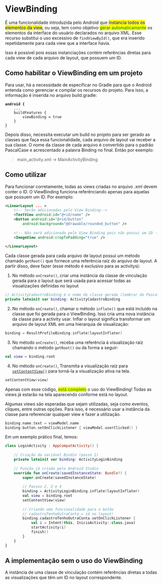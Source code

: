 # ViewBinding

É uma funcionalidade introduzida pelo Android que <mark style="color:blue;">instancia todos os elementos da view</mark>, ou seja, tem como objetivo <mark style="color:green;">gerar automaticamente</mark> os elementos da interface do usuário declarados no arquivo XML. Esse recurso substitui o uso excessivo de `findViewById()`, que era inserido repetidamente para cada view que a interface havia.

Isso é possível pois essas instanciações contém referências diretas para cada view de cada arquivo de layout, que possuem um ID.

## Como habilitar o ViewBinding em um projeto

Para usar, há a necessidade de especificar no Gradle para que o Android entenda como gerenciar e compilar os recursos do projeto. Para isso, a informação é inserida no arquivo build.gradle:

<pre class="language-gradle"><code class="lang-gradle"><strong>android {
</strong>    ...
    buildFeatures {
        viewBinding = true
    }
}
</code></pre>

Depois disso, necessita executar um build no projeto para ser gerado as classes que faça essa funcionalidade, cada arquivo de layout vai receber a sua classe. O nome da classe de cada arquivo é convertido para o padrão PascalCase e acrescentado a palavra Binding no final. Então por exemplo:

> main\_activity.xml -> MainActivityBinding



## Como utilizar

Para funcionar corretamente, todas as views criadas no arquivo .xml devem conter o ID. O ViewBinding funciona referênciando apenas para aquelas que possuem um ID. Por exemplo:

```xml
<LinearLayout ... >
    <!-- Serão adicionadas pelo View Binding-->
    <TextView android:id="@+id/name" />
    <Button android:id="@+id/button"
        android:background="@drawable/rounded_button" />
        
    <!-- Não será adicionada pelo View Binding pois não possui um ID -->
    <ImageView android:cropToPadding="true" /> 
    
</LinearLayout>
```

Cada classe gerada para cada arquivo de layout possui um método chamado `getRoot()` que fornece uma referência raiz do arquivo de layout. A partir disso, deve fazer (esse método é exclusivo para as activitys):

1. No método `onCreate()`, criar uma instância da classe de vinculação gerada para o layout que será usada para acessar todas as visualizações definidas no layout

```kotlin
// ActivityCadastroBinding é o nome da classe gerada (lembrar do PascalCase!)
private lateinit var binding: ActivityCadastroBinding
```

2. No método `onCreate()`, chamar o método `inflate()` que está incluído na classe que foi gerada para o ViewBinding. Isso cria uma nova instância da classe para a activity usar. Inflar o layout significa transformar um arquivo de layout XML em uma hierarquia de visualização:

```kotlin
binding = ResultProfileBinding.inflate(layoutInflater)
```

3. No método `onCreate()`, receba uma referência à visualização raiz chamando o método `getRoot()` ou da forma a seguir:

```kotlin
val view = binding.root
```

4. No método `onCreate()`, Transmita a visualização raiz para [`setContentView()`](https://developer.android.com/reference/kotlin/android/app/Activity?hl=pt-br#setcontentview\_1) para torná-la a visualização ativa na tela.

```kotlin
setContentView(view)
```

Apenas com esse código, <mark style="color:green;">está completo</mark> o uso do ViewBinding! Todas as views já estarão na tela aparecendo conforme está no layout.

Algumas views são esperadas que sejam utilizadas, seja como eventos, cliques, entre outras opções. Para isso, é necessário usar a instância da classe para referenciar qualquer view e fazer a utilização.

```kotlin
binding.name.text = viewModel.name
binding.button.setOnClickListener { viewModel.userClicked() }
```

Em um exemplo prático final, temos:

```kotlin
class LoginActivity : AppCompatActivity() {
    
    // Criação da variável Bindin (passo 1)
    private lateinit var binding: ActivityLoginBinding
    
    // Função já criada pelo Android Studio
    override fun onCreate(savedInstanceState: Bundle?) {
        super.onCreate(savedInstanceState)
        
        // Passos 2, 3 e 4
        binding = ActivityLoginBinding.inflate(layoutInflater)
        val view = binding.root
        setContentView(view)
        
        // Criando uma funcionalidade para o botão
        // cadastroTenhoOutraConta = id no layout!
        binding.cadastroTenhoOutraConta.setOnClickListener {
            val i = Intent(this, InicioActivity::class.java)
            startActivity(i)
            finish()
        }
    }
}
```

## A implementação sem o uso do ViewBinding

A instância de uma classe de vinculação contém referências diretas a todas as visualizações que têm um ID no layout correspondente.

